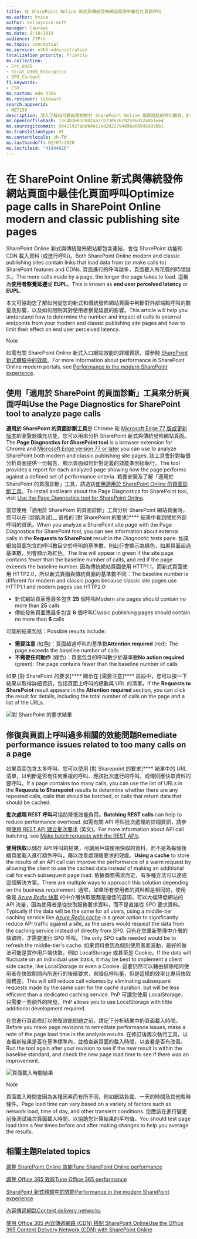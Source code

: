 ```yaml
---
title: 在 SharePoint Online 新式與傳統發佈網站頁面中最佳化頁面呼叫
ms.author: kvice
author: kelleyvice-msft
manager: laurawi
ms.date: 9/18/2019
audience: ITPro
ms.topic: conceptual
ms.service: o365-administration
localization_priority: Priority
ms.collection:
- Ent_O365
- Strat_O365_Enterprise
- SPO_Content
f1.keywords:
- CSH
ms.custom: Adm_O365
ms.reviewer: sstewart
search.appverid:
- MET150
description: 深入了解如何藉由限制對於 SharePoint Online 服務端點的呼叫數目，針對 SharePoint Online 中的新式與傳統發佈網站頁面進行最佳化。
ms.openlocfilehash: 13c403e03c0d2aa2cb73d626c92596d12a8b1ee4
ms.sourcegitcommit: 99411927abdb40c2e82d2279489ba60545989bb1
ms.translationtype: HT
ms.contentlocale: zh-TW
ms.lasthandoff: 02/07/2020
ms.locfileid: "41844826"
---
```

# <a name="optimize-page-calls-in-sharepoint-online-modern-and-classic-publishing-site-pages"></a><span data-ttu-id="6d2a5-103">在 SharePoint Online 新式與傳統發佈網站頁面中最佳化頁面呼叫</span><span class="sxs-lookup"><span data-stu-id="6d2a5-103">Optimize page calls in SharePoint Online modern and classic publishing site pages</span></span>

<span data-ttu-id="6d2a5-104">SharePoint Online 新式與傳統發佈網站都包含連結，會從 SharePoint 功能和 CDN 載入資料 (或進行呼叫)。</span><span class="sxs-lookup"><span data-stu-id="6d2a5-104">Both SharePoint Online modern and classic publishing sites contain links that load data from (or make calls to) SharePoint features and CDNs.</span></span> <span data-ttu-id="6d2a5-105">頁面進行的呼叫越多，頁面載入所花費的時間越久。</span><span class="sxs-lookup"><span data-stu-id="6d2a5-105">The more calls made by a page, the longer the page takes to load.</span></span> <span data-ttu-id="6d2a5-106">這稱為**使用者察覺延遲**或 **EUPL**。</span><span class="sxs-lookup"><span data-stu-id="6d2a5-106">This is known as **end user perceived latency** or **EUPL**.</span></span>

<span data-ttu-id="6d2a5-107">本文可協助您了解如何從您的新式和傳統發佈網站頁面中判斷對外部端點呼叫的數量及影響，以及如何限制其對使用者察覺延遲的影響。</span><span class="sxs-lookup"><span data-stu-id="6d2a5-107">This article will help you understand how to determine the number and impact of calls to external endpoints from your modern and classic publishing site pages and how to limit their effect on end user perceived latency.</span></span>

>[!NOTE]
><span data-ttu-id="6d2a5-108">如需有關 SharePoint Online 新式入口網站效能的詳細資訊，請參閱 [SharePoint 新式體驗中的效能](https://docs.microsoft.com/sharepoint/modern-experience-performance)。</span><span class="sxs-lookup"><span data-stu-id="6d2a5-108">For more information about performance in SharePoint Online modern portals, see [Performance in the modern SharePoint experience](https://docs.microsoft.com/sharepoint/modern-experience-performance).</span></span>

## <a name="use-the-page-diagnostics-for-sharepoint-tool-to-analyze-page-calls"></a><span data-ttu-id="6d2a5-109">使用「適用於 SharePoint 的頁面診斷」工具來分析頁面呼叫</span><span class="sxs-lookup"><span data-stu-id="6d2a5-109">Use the Page Diagnostics for SharePoint tool to analyze page calls</span></span>

<span data-ttu-id="6d2a5-110">**適用於 SharePoint 的頁面診斷工具**是 Chrome 和 [Microsoft Edge 77 版或更新版本](https://www.microsoftedgeinsider.com/download?form=MI13E8&OCID=MI13E8)的瀏覽器擴充功能，您可以用來分析 SharePoint 新式與傳統發佈網站頁面。</span><span class="sxs-lookup"><span data-stu-id="6d2a5-110">The **Page Diagnostics for SharePoint tool** is a browser extension for Chrome and [Microsoft Edge version 77 or later](https://www.microsoftedgeinsider.com/download?form=MI13E8&OCID=MI13E8) you can use to analyze SharePoint both modern and classic publishing site pages.</span></span> <span data-ttu-id="6d2a5-111">該工具會針對每個分析頁面提供一份報告，顯示頁面如何針對定義的效能準則組執行。</span><span class="sxs-lookup"><span data-stu-id="6d2a5-111">The tool provides a report for each analyzed page showing how the page performs against a defined set of performance criteria.</span></span> <span data-ttu-id="6d2a5-112">若要安裝及了解「適用於 SharePoint 的頁面診斷」工具，請造訪[使用適用於 SharePoint Online 的頁面診斷工具](page-diagnostics-for-spo.md)。</span><span class="sxs-lookup"><span data-stu-id="6d2a5-112">To install and learn about the Page Diagnostics for SharePoint tool, visit [Use the Page Diagnostics tool for SharePoint Online](page-diagnostics-for-spo.md).</span></span>

<span data-ttu-id="6d2a5-113">當您使用「適用於 SharePoint 的頁面診斷」工具分析 SharePoint 網站頁面時，您可以在 [診斷測試]__ 窗格的 [對 SharePoint 的要求]\*\*\*\* 結果中看到關於外部呼叫的資訊。</span><span class="sxs-lookup"><span data-stu-id="6d2a5-113">When you analyze a SharePoint site page with the Page Diagnostics for SharePoint tool, you can see information about external calls in the **Requests to SharePoint** result in the _Diagnostic tests_ pane.</span></span> <span data-ttu-id="6d2a5-114">如果網站頁面包含的呼叫數目少於呼叫的基準數，則此行會顯示為綠色，如果頁面超過基準數，則會顯示為紅色。</span><span class="sxs-lookup"><span data-stu-id="6d2a5-114">The line will appear in green if the site page contains fewer than the baseline number of calls, and red if the page exceeds the baseline number.</span></span> <span data-ttu-id="6d2a5-115">因為傳統網站頁面使用 HTTP1.1，而新式頁面使用 HTTP2.0，所以新式頁面與傳統頁面的基準數不同：</span><span class="sxs-lookup"><span data-stu-id="6d2a5-115">The baseline number is different for modern and classic pages because classic site pages use HTTP1.1 and modern pages use HTTP2.0:</span></span>

- <span data-ttu-id="6d2a5-116">新式網站頁面應最多包含 **25** 個呼叫</span><span class="sxs-lookup"><span data-stu-id="6d2a5-116">Modern site pages should contain no more than **25** calls</span></span>
- <span data-ttu-id="6d2a5-117">傳統發佈頁面應最多包含 **6** 個呼叫</span><span class="sxs-lookup"><span data-stu-id="6d2a5-117">Classic publishing pages should contain no more than **6** calls</span></span>

<span data-ttu-id="6d2a5-118">可能的結果包括：</span><span class="sxs-lookup"><span data-stu-id="6d2a5-118">Possible results include:</span></span>

- <span data-ttu-id="6d2a5-119">**需要注意** (紅色)：頁面超過呼叫的基準數</span><span class="sxs-lookup"><span data-stu-id="6d2a5-119">**Attention required** (red): The page exceeds the baseline number of calls</span></span>
- <span data-ttu-id="6d2a5-120">**不需要任何動作** (綠色)：頁面包含的呼叫數少於基準數</span><span class="sxs-lookup"><span data-stu-id="6d2a5-120">**No action required** (green): The page contains fewer than the baseline number of calls</span></span>

<span data-ttu-id="6d2a5-121">如果 [對 SharePoint 的要求]\*\*\*\* 顯示在 [需要注意]\*\*\*\* 區段中，您可以按一下結果以取得詳細資訊，包括頁面上呼叫的總數與 URL 的清單。</span><span class="sxs-lookup"><span data-stu-id="6d2a5-121">If the **Requests to SharePoint** result appears in the **Attention required** section, you can click the result for details, including the total number of calls on the page and a list of the URLs.</span></span>

![對 SharePoint 的要求結果](media/modern-portal-optimization/pagediag-requests.png)

## <a name="remediate-performance-issues-related-to-too-many-calls-on-a-page"></a><span data-ttu-id="6d2a5-123">修復與頁面上呼叫過多相關的效能問題</span><span class="sxs-lookup"><span data-stu-id="6d2a5-123">Remediate performance issues related to too many calls on a page</span></span>

<span data-ttu-id="6d2a5-124">如果頁面包含太多呼叫，您可以使用 [對 Sharepoint 的要求]\*\*\*\* 結果中的 URL 清單，以判斷是否有任何重複的呼叫、應該批次進行的呼叫，或傳回應快取資料的要呼叫。</span><span class="sxs-lookup"><span data-stu-id="6d2a5-124">If a page contains too many calls, you can use the list of URLs in the **Requests to Sharepoint** results to determine whether there are any repeated calls, calls that should be batched, or calls that return data that should be cached.</span></span>

<span data-ttu-id="6d2a5-125">**批次處理 REST 呼叫**可協助降低效能負荷。</span><span class="sxs-lookup"><span data-stu-id="6d2a5-125">**Batching REST calls** can help to reduce performance overhead.</span></span> <span data-ttu-id="6d2a5-126">如需有關 API 呼叫批次處理的詳細資訊，請參閱[使用 REST API 建立批次要求](https://docs.microsoft.com/sharepoint/dev/sp-add-ins/make-batch-requests-with-the-rest-apis) (英文)。</span><span class="sxs-lookup"><span data-stu-id="6d2a5-126">For more information about API call batching, see [Make batch requests with the REST APIs](https://docs.microsoft.com/sharepoint/dev/sp-add-ins/make-batch-requests-with-the-rest-apis).</span></span>

<span data-ttu-id="6d2a5-127">**使用快取**以儲存 API 呼叫的結果，可讓用戶端使用快取的資料，而不是為每個後續頁面載入進行額外呼叫，藉以改善處理暖要求的效能。</span><span class="sxs-lookup"><span data-stu-id="6d2a5-127">**Using a cache** to store the results of an API call can improve the performance of a warm request by allowing the client to use the cached data instead of making an additional call for each subsequent page load.</span></span> <span data-ttu-id="6d2a5-128">依據商務需求而定，有多種方法可以達成這個解決方案。</span><span class="sxs-lookup"><span data-stu-id="6d2a5-128">There are multiple ways to approach this solution depending on the business requirement.</span></span> <span data-ttu-id="6d2a5-129">通常，如果所有使用者的資料都是相同的，使用像是 [_Azure Redis_ 快取](https://azure.microsoft.com/services/cache/) 的中介層快取服務是極佳的選項，可以大幅降低網站的 API 流量，因為使用者是從快取服務要求資料，而不是直接從 SPO 要求資料。</span><span class="sxs-lookup"><span data-stu-id="6d2a5-129">Typically if the data will be the same for all users, using a middle-tier caching service like [_Azure Redis_ cache](https://azure.microsoft.com/services/cache/) is a great option to significantly reduce API traffic against a site, as the users would request the data from the caching service instead of directly from SPO.</span></span> <span data-ttu-id="6d2a5-130">只有在您重新整理中介層的快取時，才需要進行 SPO 呼叫。</span><span class="sxs-lookup"><span data-stu-id="6d2a5-130">The only SPO calls needed would be to refresh the middle-tier's cache.</span></span> <span data-ttu-id="6d2a5-131">如果資料會因為個別使用者而波動，最好的做法可能是實作用戶端快取，例如 LocalStorage 或甚至是 Cookie。</span><span class="sxs-lookup"><span data-stu-id="6d2a5-131">If the data will fluctuate on an individual user basis, it may be best to implement a client side cache, like LocalStorage or even a Cookie.</span></span> <span data-ttu-id="6d2a5-132">這要仍然可以藉由排除相同使用者在快取期間內所進行的後續要求，來降低呼叫量，但是這樣的效率比專用快取服務差。</span><span class="sxs-lookup"><span data-stu-id="6d2a5-132">This will still reduce call volumes by eliminating subsequent requests made by the same user for the cache duration, but will be less efficient than a dedicated caching service.</span></span> <span data-ttu-id="6d2a5-133">PnP 可讓您使用 LocalStorage，只需要一些額外的開發。</span><span class="sxs-lookup"><span data-stu-id="6d2a5-133">PnP allows you to use LocalStorage with little additional development required.</span></span>

<span data-ttu-id="6d2a5-134">在您進行頁面修訂以修復效能問題之前，請記下分析結果中的頁面載入時間。</span><span class="sxs-lookup"><span data-stu-id="6d2a5-134">Before you make page revisions to remediate performance issues, make a note of the page load time in the analysis results.</span></span> <span data-ttu-id="6d2a5-135">在修訂後再次執行工具，以查看新結果是否在基準標準內，並檢查新頁面的載入時間，以查看是否有改善。</span><span class="sxs-lookup"><span data-stu-id="6d2a5-135">Run the tool again after your revision to see if the new result is within the baseline standard, and check the new page load time to see if there was an improvement.</span></span>

![頁面載入時間結果](media/modern-portal-optimization/pagediag-page-load-time.png)

>[!NOTE]
><span data-ttu-id="6d2a5-137">頁面載入時間會因為各種因素而有所不同，例如網路負載、一天的時間及其他暫時條件。</span><span class="sxs-lookup"><span data-stu-id="6d2a5-137">Page load time can vary based on a variety of factors such as network load, time of day, and other transient conditions.</span></span> <span data-ttu-id="6d2a5-138">您應該在進行變更前後測試幾次頁面載入時間，以協助您計算結果的平均值。</span><span class="sxs-lookup"><span data-stu-id="6d2a5-138">You should test page load time a few times before and after making changes to help you average the results.</span></span>

## <a name="related-topics"></a><span data-ttu-id="6d2a5-139">相關主題</span><span class="sxs-lookup"><span data-stu-id="6d2a5-139">Related topics</span></span>

[<span data-ttu-id="6d2a5-140">調整 SharePoint Online 效能</span><span class="sxs-lookup"><span data-stu-id="6d2a5-140">Tune SharePoint Online performance</span></span>](tune-sharepoint-online-performance.md)

[<span data-ttu-id="6d2a5-141">調整 Office 365 效能</span><span class="sxs-lookup"><span data-stu-id="6d2a5-141">Tune Office 365 performance</span></span>](tune-office-365-performance.md)

[<span data-ttu-id="6d2a5-142">SharePoint 新式體驗中的效能</span><span class="sxs-lookup"><span data-stu-id="6d2a5-142">Performance in the modern SharePoint experience</span></span>](https://docs.microsoft.com/sharepoint/modern-experience-performance)

[<span data-ttu-id="6d2a5-143">內容傳遞網路</span><span class="sxs-lookup"><span data-stu-id="6d2a5-143">Content delivery networks</span></span>](content-delivery-networks.md)

[<span data-ttu-id="6d2a5-144">使用 Office 365 內容傳遞網路 (CDN) 搭配 SharePoint Online</span><span class="sxs-lookup"><span data-stu-id="6d2a5-144">Use the Office 365 Content Delivery Network (CDN) with SharePoint Online</span></span>](use-office-365-cdn-with-spo.md)
